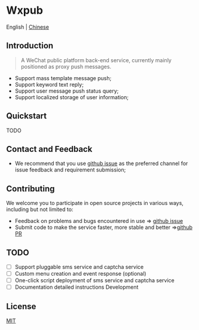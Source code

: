 # Wxpub
English | [Chinese](https://github.com/hololee2cn/wxpub/blob/master/README.md)

## Introduction
>A WeChat public platform back-end service, currently mainly positioned as proxy push messages.

- Support mass template message push;
- Support keyword text reply;
- Support user message push status query;
- Support localized storage of user information;

## Quickstart
TODO

## Contact and Feedback
- We recommend that you use [github issue](https://github.com/hololee2cn/wxpub/issues) as the preferred channel for issue feedback and requirement submission;

## Contributing
We welcome you to participate in open source projects in various ways, including but not limited to:
- Feedback on problems and bugs encountered in use => [github issue](https://github.com/hololee2cn/wxpub/issues)
- Submit code to make the service faster, more stable and better =>[github PR](https://github.com/hololee2cn/wxpub/pulls)

## TODO
- [ ] Support pluggable sms service and captcha service
- [ ] Custom menu creation and event response (optional)
- [ ] One-click script deployment of sms service and captcha service
- [ ] Documentation detailed instructions Development

## License
[MIT](https://github.com/hololee2cn/wxpub/blob/master/LICENSE)